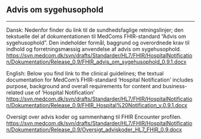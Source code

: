 ## Advis om sygehusophold
----------------------------
Dansk:
Nedenfor finder du link til de sundhedsfaglige retningslinjer; den tekstuelle del af dokumentationen til MedComs FHIR-standard ”Advis om sygehusophold”. Den indeholder formål, baggrund og overordnede krav til indhold og forretningsmæssig anvendelse af advis om sygehusophold. 
https://svn.medcom.dk/svn/drafts/Standarder/HL7/FHIR/HospitalNotification/Dokumentation/Release_0.9/FHIR_advis_om_sygehusophold_0.9.1.docx

English:
Below you find link to the clinical guidelines; the textual documentation for MedCom’s FHIR-standard ‘Hospital Notification’ includes purpose, background and overall requirements for content and business-related use of ‘Hospital Notification’ 
https://svn.medcom.dk/svn/drafts/Standarder/HL7/FHIR/HospitalNotification/Dokumentation/Release_0.9/FHIR_Hospital%20Notification_v.0.9.1.docx

 
Oversigt over advis koder og sammenhæng til FHIR Encounter profilen.
https://svn.medcom.dk/svn/drafts/Standarder/HL7/FHIR/HospitalNotification/Dokumentation/Release_0.9/Oversigt_adviskoder_HL7_FHIR_0.9.docx

